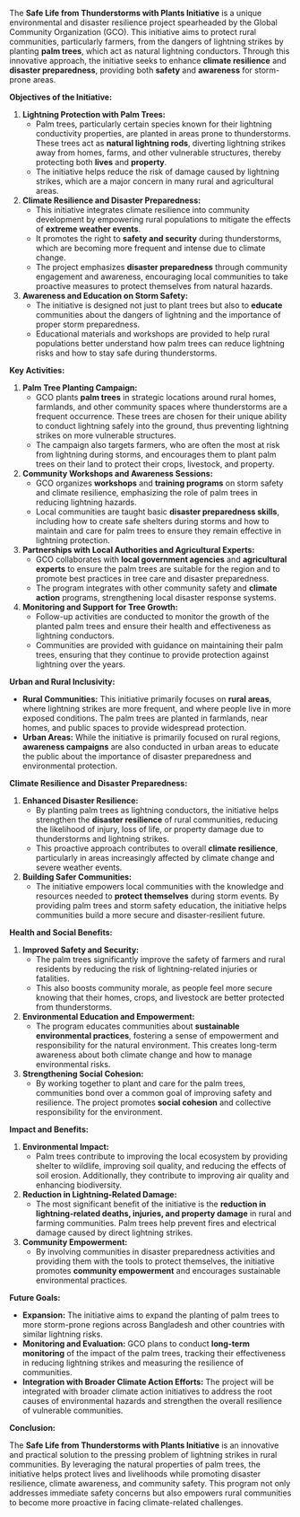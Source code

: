 The **Safe Life from Thunderstorms with Plants Initiative** is a unique environmental and disaster resilience project spearheaded by the Global Community Organization (GCO). This initiative aims to protect rural communities, particularly farmers, from the dangers of lightning strikes by planting **palm trees**, which act as natural lightning conductors. Through this innovative approach, the initiative seeks to enhance **climate resilience** and **disaster preparedness**, providing both **safety** and **awareness** for storm-prone areas.

**Objectives of the Initiative:**

1. **Lightning Protection with Palm Trees:**
    - Palm trees, particularly certain species known for their lightning conductivity properties, are planted in areas prone to thunderstorms. These trees act as **natural lightning rods**, diverting lightning strikes away from homes, farms, and other vulnerable structures, thereby protecting both **lives** and **property**.
    - The initiative helps reduce the risk of damage caused by lightning strikes, which are a major concern in many rural and agricultural areas.
2. **Climate Resilience and Disaster Preparedness:**
    - This initiative integrates climate resilience into community development by empowering rural populations to mitigate the effects of **extreme weather events**.
    - It promotes the right to **safety and security** during thunderstorms, which are becoming more frequent and intense due to climate change.
    - The project emphasizes **disaster preparedness** through community engagement and awareness, encouraging local communities to take proactive measures to protect themselves from natural hazards.
3. **Awareness and Education on Storm Safety:**
    - The initiative is designed not just to plant trees but also to **educate** communities about the dangers of lightning and the importance of proper storm preparedness.
    - Educational materials and workshops are provided to help rural populations better understand how palm trees can reduce lightning risks and how to stay safe during thunderstorms.

**Key Activities:**

1. **Palm Tree Planting Campaign:**
    - GCO plants **palm trees** in strategic locations around rural homes, farmlands, and other community spaces where thunderstorms are a frequent occurrence. These trees are chosen for their unique ability to conduct lightning safely into the ground, thus preventing lightning strikes on more vulnerable structures.
    - The campaign also targets farmers, who are often the most at risk from lightning during storms, and encourages them to plant palm trees on their land to protect their crops, livestock, and property.
2. **Community Workshops and Awareness Sessions:**
    - GCO organizes **workshops** and **training programs** on storm safety and climate resilience, emphasizing the role of palm trees in reducing lightning hazards.
    - Local communities are taught basic **disaster preparedness skills**, including how to create safe shelters during storms and how to maintain and care for palm trees to ensure they remain effective in lightning protection.
3. **Partnerships with Local Authorities and Agricultural Experts:**
    - GCO collaborates with **local government agencies** and **agricultural experts** to ensure the palm trees are suitable for the region and to promote best practices in tree care and disaster preparedness.
    - The program integrates with other community safety and **climate action** programs, strengthening local disaster response systems.
4. **Monitoring and Support for Tree Growth:**
    - Follow-up activities are conducted to monitor the growth of the planted palm trees and ensure their health and effectiveness as lightning conductors.
    - Communities are provided with guidance on maintaining their palm trees, ensuring that they continue to provide protection against lightning over the years.

**Urban and Rural Inclusivity:**

- **Rural Communities:** This initiative primarily focuses on **rural areas**, where lightning strikes are more frequent, and where people live in more exposed conditions. The palm trees are planted in farmlands, near homes, and public spaces to provide widespread protection.
- **Urban Areas:** While the initiative is primarily focused on rural regions, **awareness campaigns** are also conducted in urban areas to educate the public about the importance of disaster preparedness and environmental protection.

**Climate Resilience and Disaster Preparedness:**

1. **Enhanced Disaster Resilience:**
    - By planting palm trees as lightning conductors, the initiative helps strengthen the **disaster resilience** of rural communities, reducing the likelihood of injury, loss of life, or property damage due to thunderstorms and lightning strikes.
    - This proactive approach contributes to overall **climate resilience**, particularly in areas increasingly affected by climate change and severe weather events.
2. **Building Safer Communities:**
    - The initiative empowers local communities with the knowledge and resources needed to **protect themselves** during storm events. By providing palm trees and storm safety education, the initiative helps communities build a more secure and disaster-resilient future.

**Health and Social Benefits:**

1. **Improved Safety and Security:**
    - The palm trees significantly improve the safety of farmers and rural residents by reducing the risk of lightning-related injuries or fatalities.
    - This also boosts community morale, as people feel more secure knowing that their homes, crops, and livestock are better protected from thunderstorms.
2. **Environmental Education and Empowerment:**
    - The program educates communities about **sustainable environmental practices**, fostering a sense of empowerment and responsibility for the natural environment. This creates long-term awareness about both climate change and how to manage environmental risks.
3. **Strengthening Social Cohesion:**
    - By working together to plant and care for the palm trees, communities bond over a common goal of improving safety and resilience. The project promotes **social cohesion** and collective responsibility for the environment.

**Impact and Benefits:**

1. **Environmental Impact:**
    - Palm trees contribute to improving the local ecosystem by providing shelter to wildlife, improving soil quality, and reducing the effects of soil erosion. Additionally, they contribute to improving air quality and enhancing biodiversity.
2. **Reduction in Lightning-Related Damage:**
    - The most significant benefit of the initiative is the **reduction in lightning-related deaths, injuries, and property damage** in rural and farming communities. Palm trees help prevent fires and electrical damage caused by direct lightning strikes.
3. **Community Empowerment:**
    - By involving communities in disaster preparedness activities and providing them with the tools to protect themselves, the initiative promotes **community empowerment** and encourages sustainable environmental practices.

**Future Goals:**

- **Expansion:** The initiative aims to expand the planting of palm trees to more storm-prone regions across Bangladesh and other countries with similar lightning risks.
- **Monitoring and Evaluation:** GCO plans to conduct **long-term monitoring** of the impact of the palm trees, tracking their effectiveness in reducing lightning strikes and measuring the resilience of communities.
- **Integration with Broader Climate Action Efforts:** The project will be integrated with broader climate action initiatives to address the root causes of environmental hazards and strengthen the overall resilience of vulnerable communities.

**Conclusion:**

The **Safe Life from Thunderstorms with Plants Initiative** is an innovative and practical solution to the pressing problem of lightning strikes in rural communities. By leveraging the natural properties of palm trees, the initiative helps protect lives and livelihoods while promoting disaster resilience, climate awareness, and community safety. This program not only addresses immediate safety concerns but also empowers rural communities to become more proactive in facing climate-related challenges.
